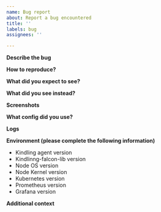 ```yaml
---
name: Bug report
about: Report a bug encountered
title: ''
labels: bug
assignees: ''

---
```


**Describe the bug**
<!--- A clear and concise description of what the bug is. --->

**How to reproduce?**
<!--- Steps to reproduce the behavior. --->

**What did you expect to see?**
<!--- A clear and concise description of what you expected to happen. --->

**What did you see instead?**
<!--- A clear and concise description of what you saw instead. --->

**Screenshots**
<!--- If applicable, add screenshots to help explain your problem. --->

**What config did you use?**
<!--- Config: (e.g. the yaml config file) --->

**Logs**
<!--- Please attach the logs by running the following command:
```
kubectl logs -f kindling-agent-xxx(replace with your podname) -n kindling -c kindling-agent
```
--->

**Environment (please complete the following information)**
- Kindling agent version
- Kindlinng-falcon-lib version
- Node OS version
- Node Kernel version
- Kubernetes version
- Prometheus version
- Grafana version

**Additional context**
<!--- Add any other context about the problem here. --->
